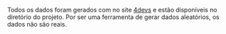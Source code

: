 Todos os dados foram gerados com no site [4devs](https://www.4devs.com.br/gerador_de_pessoas/) e estão disponíveis no diretório do projeto. Por ser uma ferramenta de gerar dados aleatórios, os dados não são reais.
